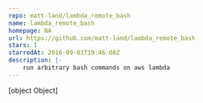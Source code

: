 ```yaml
---
repo: matt-land/lambda_remote_bash
name: lambda_remote_bash
homepage: NA
url: https://github.com/matt-land/lambda_remote_bash
stars: 1
starredAt: 2016-09-01T19:46:08Z
description: |-
    run arbitrary bash commands on aws lambda
---
```


[object Object]
